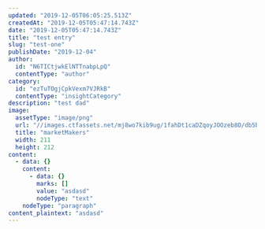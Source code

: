 ```yaml
---
updated: "2019-12-05T06:05:25.513Z"
createdAt: "2019-12-05T05:47:14.743Z"
date: "2019-12-05T05:47:14.743Z"
title: "test entry"
slug: "test-one"
publishDate: "2019-12-04"
author:
  id: "N6TICtjwkElNTTnabpLpQ"
  contentType: "author"
category:
  id: "ezTuTOgjCpkVexm7VJRkB"
  contentType: "insightCategory"
description: "test dad"
image:
  assetType: "image/png"
  url: "//images.ctfassets.net/mj8wo7kib9ug/1fahDt1caDZqoyJOOzeb8O/db5b4d25b8df48f7a1f5e4c8ad78215a/marketMakers.png"
  title: "marketMakers"
  width: 211
  height: 212
content:
  - data: {}
    content:
      - data: {}
        marks: []
        value: "asdasd"
        nodeType: "text"
    nodeType: "paragraph"
content_plaintext: "asdasd"
---
```


